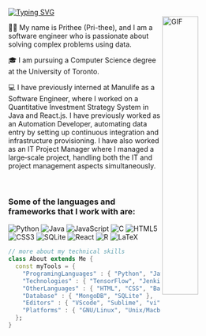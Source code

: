 [![Typing SVG](https://readme-typing-svg.herokuapp.com?font=Time+New+Roman&duration=4000&pause=1000&color=F7F7F7&width=800&lines=Hi%2C+my+name+is+Prithee.+Welcome+to+my+Github+page+%F0%9F%91%8B%F0%9F%8F%BD;Below+you+can+find+out+more+about+me+%F0%9F%91%87%F0%9F%8F%BD+)](https://git.io/typing-svg)
<br />
<img align="right" alt="GIF" 
     src="https://media.giphy.com/media/IpeYSEZshTefe/giphy.gif" width="38%" />

👋🏽 My name is Prithee (Pri-thee), and I am a software engineer who is passionate about solving complex problems using data. 
<br />

🎓 I am pursuing a Computer Science degree at the University of Toronto.
<br />


💻 I have previously interned at Manulife as a Software Engineer, where I worked on a Quantitative Investment Strategy
System in Java and React.js. I have previously worked as an Automation Developer, automating data entry by setting up 
continuous integration and infrastructure provisioning. I have also worked as an IT Project Manager where I managed a 
large‑scale project, handling both the IT and project management aspects simultaneously.

<br />


### Some of the languages and frameworks that I work with are:
![Python](https://img.shields.io/badge/python-3670A0?style=for-the-badge&logo=python&logoColor=ffdd54)
![Java](https://img.shields.io/badge/java-%23ED8B00.svg?style=for-the-badge&logo=java&logoColor=white)
![JavaScript](https://img.shields.io/badge/javascript-%23323330.svg?style=for-the-badge&logo=javascript&logoColor=%23F7DF1E)
![C](https://img.shields.io/badge/c-%2300599C.svg?style=for-the-badge&logo=c&logoColor=white)
![HTML5](https://img.shields.io/badge/html5-%23E34F26.svg?style=for-the-badge&logo=html5&logoColor=white)
![CSS3](https://img.shields.io/badge/css3-%231572B6.svg?style=for-the-badge&logo=css3&logoColor=white)
![SQLite](https://img.shields.io/badge/sqlite-%2307405e.svg?style=for-the-badge&logo=sqlite&logoColor=white)
![React](https://img.shields.io/badge/react-%2320232a.svg?style=for-the-badge&logo=react&logoColor=%2361DAFB)
![R](https://img.shields.io/badge/r-%23276DC3.svg?style=for-the-badge&logo=r&logoColor=white)
![LaTeX](https://img.shields.io/badge/latex-%23008080.svg?style=for-the-badge&logo=latex&logoColor=white)

``` dart
// more about my technical skills
class About extends Me { 
  const myTools = {  
    "ProgramingLanguages" : { "Python", "Java", "JavaScript", "C", "C++", "SQL", "R", "Ruby", "PHP" },
    "Technologies" : { "TensorFlow", "Jenkins", "Docker", "Kubernetes", "AWS", "Django", "Keras", "PyTorch", "Git", "Flask",  "React"}
    "OtherLanguages" : { "HTML", "CSS", "Bash", "Latex", "Json", "Markdown" },
    "Database" : { "MongoDB", "SQLite" },
    "Editors" : { "VScode", "Sublime", "vi", "PyCharm", "IntelliJ" },
    "Platforms" : { "GNU/Linux", "Unix/Macbook", "Windows" }
  };
}
```






<!--
**pritheeroy/pritheeroy** is a ✨ _special_ ✨ repository because its `README.md` (this file) appears on your GitHub profile.

Here are some ideas to get you started:

- 🔭 I’m currently working on ...
- 🌱 I’m currently learning ...
- 👯 I’m looking to collaborate on ...
- 🤔 I’m looking for help with ...
- 💬 Ask me about ...
- 📫 How to reach me: ...
- 😄 Pronouns: ...
- ⚡ Fun fact: ...
-->
